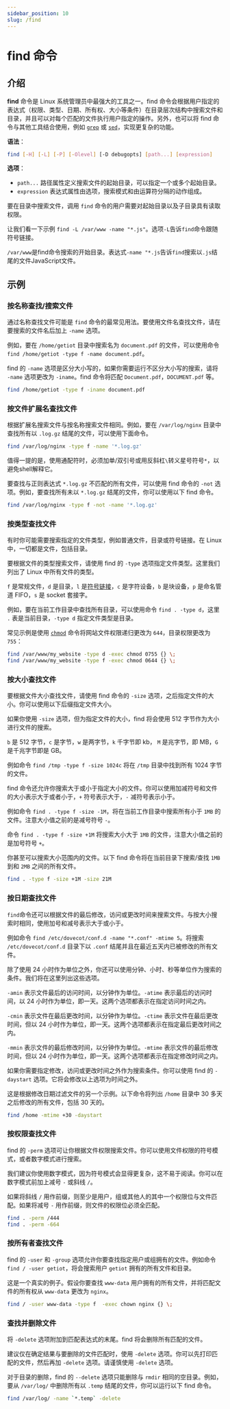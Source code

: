 ```yaml
---
sidebar_position: 10
slug: /find
---
```


# find 命令



## 介绍

**find** 命令是 Linux 系统管理员中最强大的工具之一。find 命令会根据用户指定的表达式（权限、类型、日期、所有权、大小等条件）在目录层次结构中搜索文件和目录，并且可以对每个匹配的文件执行用户指定的操作。另外，也可以将 find 命令与其他工具结合使用，例如 [`grep`](/linux-command/grep) 或 [`sed`](/linux-command/sed)，实现更复杂的功能。

**语法**：

```bash
find [-H] [-L] [-P] [-Olevel] [-D debugopts] [path...] [expression]
```

**选项**：

- `path...` 路径属性定义搜索文件的起始目录，可以指定一个或多个起始目录。
- `expression` 表达式属性由选项，搜索模式和由运算符分隔的动作组成。

要在目录中搜索文件，调用 `find` 命令的用户需要对起始目录以及子目录具有读取权限。

让我们看一下示例 `find -L /var/www -name "*.js"`。选项`-L`告诉`find`命令跟随符号链接。

`/var/www`是find命令搜索的开始目录。表达式`-name "*.js`告诉`find`搜索以`.js`结尾的文件JavaScript文件。



## 示例

### 按名称查找/搜索文件

通过名称查找文件可能是 `find` 命令的最常见用法。要使用文件名查找文件，请在要搜索的文件名后加上 `-name` 选项。

例如，要在 `/home/getiot` 目录中搜索名为 `document.pdf` 的文件，可以使用命令 `find /home/getiot -type f -name document.pdf`。

find 的 `-name` 选项是区分大小写的，如果你需要运行不区分大小写的搜索，请将 `-name` 选项更改为 `-iname`。find 命令将匹配 `Document.pdf`，`DOCUMENT.pdf` 等。

```bash
find /home/getiot -type f -iname document.pdf
```



### 按文件扩展名查找文件

根据扩展名搜索文件与按名称搜索文件相同。例如，要在 `/var/log/nginx` 目录中查找所有以 `.log.gz` 结尾的文件，可以使用下面命令。

```bash
find /var/log/nginx -type f -name '*.log.gz'
```

值得一提的是，使用通配符时，必须加单/双引号或用反斜杠`\`转义星号符号`*`，以避免shell解释它。

要查找与正则表达式 `*.log.gz` 不匹配的所有文件，可以使用 find 命令的 `-not` 选项。例如，要查找所有未以 `*.log.gz` 结尾的文件，你可以使用以下 find 命令。

```bash
find /var/log/nginx -type f -not -name '*.log.gz'
```



### 按类型查找文件

有时你可能需要搜索指定的文件类型，例如普通文件，目录或符号链接。在 Linux 中，一切都是文件，包括目录。

要根据文件的类型搜索文件，请使用 find 的 `-type` 选项指定文件类型。这里我们列出了 Linux 中所有文件的类型。

`f` 是常规文件，`d` 是目录，`l` 是[符号链接](/linux/linux-hard-soft-link)，`c` 是字符设备，`b` 是块设备，`p` 是命名管道 FIFO，`s` 是 socket 套接字。

例如，要在当前工作目录中查找所有目录，可以使用命令 `find . -type d`，这里 `.` 表是当前目录，`-type d` 指定文件类型是目录。

常见示例是使用 [`chmod`](/linux-command/chmod) 命令将网站文件权限递归更改为 `644`，目录权限更改为 `755`：

```bash
find /var/www/my_website -type d -exec chmod 0755 {} \;
find /var/www/my_website -type f -exec chmod 0644 {} \;
```



### 按大小查找文件

要根据文件大小查找文件，请使用 find 命令的 `-size` 选项，之后指定文件的大小。你可以使用以下后缀指定文件大小。

如果你使用 `-size` 选项，但为指定文件的大小，find 将会使用 512 字节作为大小进行文件的搜索。

`b` 是 512 字节，`c` 是字节，`w` 是两字节，`k` 千字节即 kb， `M` 是兆字节，即 MB，`G` 是千兆字节即是 GB。

例如命令 `find /tmp -type f -size 1024c` 将在 `/tmp` 目录中找到所有 1024 字节的文件。

find 命令还允许你搜索大于或小于指定大小的文件。你可以使用加减符号和文件的大小表示大于或者小于，`+` 符号表示大于，`-` 减符号表示小于。

例如命令 `find . -type f -size -1M`，将在当前工作目录中搜索所有小于 `1MB` 的文件。注意大小值之前的是减号符号 `-`。

命令 `find . -type f -size +1M` 将搜索大小大于 `1MB` 的文件，注意大小值之前的是加号符号 `+`。

你甚至可以搜索大小范围内的文件。以下 find 命令将在当前目录下搜索/查找 `1MB` 到和 `2MB` 之间的所有文件。

```bash
find . -type f -size +1M -size 21M
```



### 按日期查找文件

`find`命令还可以根据文件的最后修改，访问或更改时间来搜索文件。与按大小搜索时相同，使用加号和减号表示大于或小于。

例如命令 `find /etc/dovecot/conf.d -name "*.conf" -mtime 5`。将搜索 `/etc/dovecot/conf.d` 目录下以 `.conf` 结尾并且在最近五天内已被修改的所有文件。

除了使用 24 小时作为单位之外，你还可以使用分钟、小时、秒等单位作为搜索的条件。我们将在这里列出这些选项。

`-amin` 表示文件最后的访问时间，以分钟作为单位。`-atime` 表示最后的访问时间，以 24 小时作为单位，即一天。这两个选项都表示在指定访问时间之内。

`-cmin` 表示文件在最后更改时间，以分钟作为单位。`-ctime` 表示文件在最后更改时间，但以 24 小时作为单位，即一天。这两个选项都表示在指定最后更改时间之内。

`-mmin` 表示文件的最后修改时间，以分钟作为单位。`-mtime` 表示文件的最后修改时间，但以 24 小时作为单位，即一天。这两个选项都表示在指定修改时间之内。

如果你需要指定修改，访问或更改时间之外作为搜索条件。你可以使用 find 的 `-daystart` 选项。它将会修改以上选项为时间之外。

这是根据修改日期过滤文件的另一个示例。以下命令将列出 `/home` 目录中 30 多天之后修改的所有文件，包括 30 天的。

```bash
find /home -mtime +30 -daystart
```



### 按权限查找文件

find 的 `-perm` 选项可让你根据文件权限搜索文件。你可以使用文件权限的符号模式，或者数字模式进行搜索。

我们建议你使用数字模式，因为符号模式会显得更复杂，这不易于阅读。你可以在数字模式前加上减号 `-` 或斜线 `/`。

如果将斜线 `/` 用作前缀，则至少是用户，组或其他人的其中一个权限位与文件匹配。如果将减号 `-` 用作前缀，则文件的权限位必须全匹配。

```bash
find . -perm /444
find . -perm -664
```



### 按所有者查找文件

find 的 `-user` 和 `-group` 选项允许你要查找指定用户或组拥有的文件。例如命令 `find / -user getiot`，将会搜索用户 `getiot` 拥有的所有文件和目录。

这是一个真实的例子。假设你要查找 `www-data` 用户拥有的所有文件，并将匹配文件的所有权从 `www-data` 更改为 `nginx`。

```bash
find / -user www-data -type f  -exec chown nginx {} \;
```



### 查找并删除文件

将 `-delete` 选项附加到匹配表达式的末尾。find 将会删除所有匹配的文件。

建议仅在确定结果与要删除的文件匹配时，使用 `-delete` 选项。你可以先打印匹配的文件，然后再加 `-delete` 选项。请谨慎使用 `-delete` 选项。

对于目录的删除，find 的 `--delete` 选项只能删除与 `rmdir` 相同的空目录。例如，要从 `/var/log/` 中删除所有以 `.temp` 结尾的文件，你可以运行以下 find 命令。

```bash
find /var/log/ -name `*.temp` -delete
```

